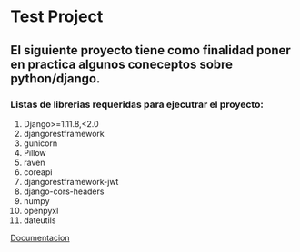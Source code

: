 # Test Project
## El siguiente proyecto tiene como finalidad poner en practica algunos coneceptos sobre python/django.

### Listas de librerias requeridas para ejecutrar el proyecto:
1. Django>=1.11.8,<2.0
2. djangorestframework
3. gunicorn
4. Pillow
5. raven
6. coreapi
7. djangorestframework-jwt
8. django-cors-headers
9. numpy
10. openpyxl
11. dateutils

[Documentacion](https://www.djangoproject.com/)
